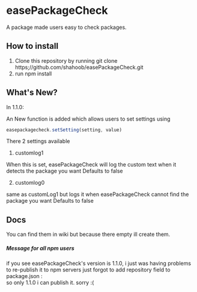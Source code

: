 # easePackageCheck
A package made users easy to check packages.

## How to install
1. Clone this repository by running git clone https;//github.com/shahoob/easePackageCheck.git
2. run npm install

## What's New?
In 1.1.0:

An New function is added which allows users to set settings using

```javascript
easepackagecheck.setSetting(setting, value)
```

There 2 settings available

1. customlog1

When this is set, easePackageCheck will log the custom text when it detects the package you want
Defaults to false

2. customlog0

same as customLog1 but logs it when easePackageCheck cannot find the package you want
Defaults to false

## Docs
You can find them in wiki
but because there empty
ill create them.

##### Message for all npm users
if you see easePackageCheck's version is 1.1.0,
i just was having problems to re-publish it to npm servers
just forgot to add repository field to package.json :\
so only 1.1.0 i can publish it. sorry :(
